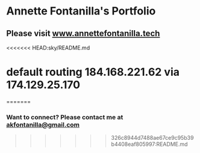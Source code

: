 # Annette Fontanilla's Portfolio
## Please visit www.annettefontanilla.tech
<<<<<<< HEAD:sky/README.md

# default routing 184.168.221.62 via 174.129.25.170
=======
### Want to connect? Please contact me at akfontanilla@gmail.com 
>>>>>>> 326c8944d7488ae67ce9c95b39b4408eaf805997:README.md
